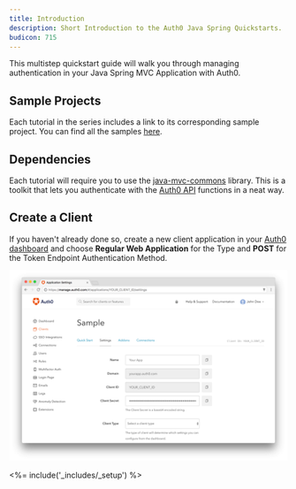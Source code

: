 ```yaml
---
title: Introduction
description: Short Introduction to the Auth0 Java Spring Quickstarts.
budicon: 715
---
```


This multistep quickstart guide will walk you through managing authentication in your Java Spring MVC Application with Auth0.

## Sample Projects

Each tutorial in the series includes a link to its corresponding sample project. You can find all the samples [here](https://github.com/auth0-samples/auth0-spring-mvc-sample).

## Dependencies

Each tutorial will require you to use the [java-mvc-commons](https://github.com/auth0/auth0-java-mvc-common) library. This is a toolkit that lets you authenticate with the [Auth0 API](https://auth0.com/docs/api) functions in a neat way.

## Create a Client

If you haven't already done so, create a new client application in your [Auth0 dashboard](${manage_url}/#/applications/${account.clientId}/settings) and choose **Regular Web Application** for the Type and **POST** for the Token Endpoint Authentication Method.

![App Dashboard](/media/articles/angularjs/app_dashboard.png)

<%= include('_includes/_setup') %>
